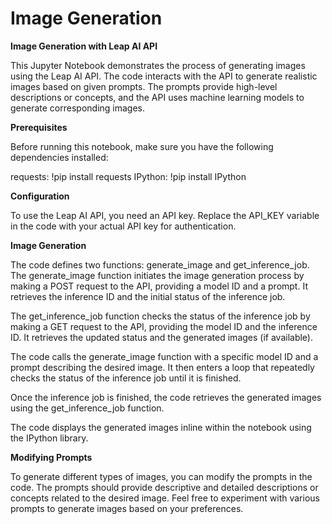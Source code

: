 # Image Generation
**Image Generation with Leap AI API**

This Jupyter Notebook demonstrates the process of generating images using the Leap AI API. The code interacts with the API to generate realistic images based on given prompts. The prompts provide high-level descriptions or concepts, and the API uses machine learning models to generate corresponding images.

**Prerequisites**

Before running this notebook, make sure you have the following dependencies installed:

requests: !pip install requests
IPython: !pip install IPython


**Configuration**

To use the Leap AI API, you need an API key. Replace the API_KEY variable in the code with your actual API key for authentication.


**Image Generation**

The code defines two functions: generate_image and get_inference_job. The generate_image function initiates the image generation process by making a POST request to the API, providing a model ID and a prompt. It retrieves the inference ID and the initial status of the inference job.

The get_inference_job function checks the status of the inference job by making a GET request to the API, providing the model ID and the inference ID. It retrieves the updated status and the generated images (if available).

The code calls the generate_image function with a specific model ID and a prompt describing the desired image. It then enters a loop that repeatedly checks the status of the inference job until it is finished.

Once the inference job is finished, the code retrieves the generated images using the get_inference_job function.

The code displays the generated images inline within the notebook using the IPython library.

**Modifying Prompts**

To generate different types of images, you can modify the prompts in the code. The prompts should provide descriptive and detailed descriptions or concepts related to the desired image. Feel free to experiment with various prompts to generate images based on your preferences.
